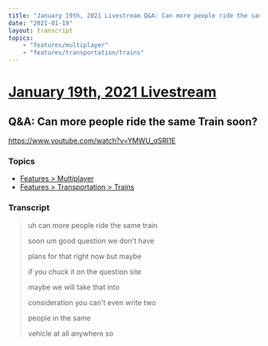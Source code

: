 ```yaml
---
title: "January 19th, 2021 Livestream Q&A: Can more people ride the same Train soon?"
date: "2021-01-19"
layout: transcript
topics:
    - "features/multiplayer"
    - "features/transportation/trains"
---
```

# [January 19th, 2021 Livestream](../2021-01-19.md)
## Q&A: Can more people ride the same Train soon?
https://www.youtube.com/watch?v=YMWU_qSRI1E

### Topics
* [Features > Multiplayer](../topics/features/multiplayer.md)
* [Features > Transportation > Trains](../topics/features/transportation/trains.md)

### Transcript

> uh can more people ride the same train
> 
> soon um good question we don't have
> 
> plans for that right now but maybe
> 
> if you chuck it on the question site
> 
> maybe we will take that into
> 
> consideration you can't even write two
> 
> people in the same
> 
> vehicle at all anywhere so
> 
